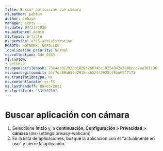 ```yaml
---
title: Buscar aplicación con cámara
ms.author: pebaum
author: pebaum
manager: scotv
ms.date: 04/21/2020
ms.audience: Admin
ms.topic: article
ms.service: o365-administration
ROBOTS: NOINDEX, NOFOLLOW
localization_priority: Normal
ms.collection: Adm_O365
ms.custom:
- gethelp
ms.openlocfilehash: 73e4ac01293bb1625376674bc19354942a348bccc7ea101c9676cf468d0df6f1
ms.sourcegitcommit: b5f7da89a650d2915dc652449623c78be6247175
ms.translationtype: MT
ms.contentlocale: es-ES
ms.lasthandoff: 08/05/2021
ms.locfileid: "53930710"
---
```

# <a name="check-for-app-using-camera"></a>Buscar aplicación con cámara

1. Seleccione **Inicio** y, a **continuación, Configuración > Privacidad > cámara** (ms-settings:privacy-webcam)
2. En la lista de aplicaciones, busque la aplicación con el "actualmente en uso" y cierre la aplicación.
